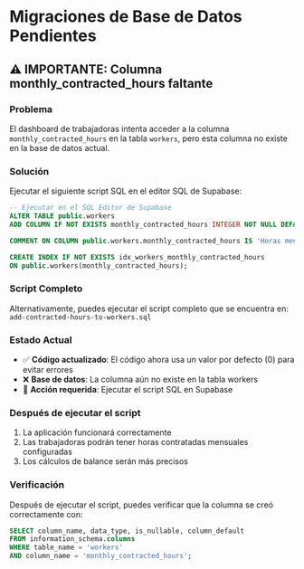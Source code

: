 # Migraciones de Base de Datos Pendientes

## ⚠️ IMPORTANTE: Columna monthly_contracted_hours faltante

### Problema

El dashboard de trabajadoras intenta acceder a la columna `monthly_contracted_hours` en la tabla
`workers`, pero esta columna no existe en la base de datos actual.

### Solución

Ejecutar el siguiente script SQL en el editor SQL de Supabase:

```sql
-- Ejecutar en el SQL Editor de Supabase
ALTER TABLE public.workers
ADD COLUMN IF NOT EXISTS monthly_contracted_hours INTEGER NOT NULL DEFAULT 0;

COMMENT ON COLUMN public.workers.monthly_contracted_hours IS 'Horas mensuales contratadas por la empresa con esta trabajadora';

CREATE INDEX IF NOT EXISTS idx_workers_monthly_contracted_hours
ON public.workers(monthly_contracted_hours);
```

### Script Completo

Alternativamente, puedes ejecutar el script completo que se encuentra en:
`add-contracted-hours-to-workers.sql`

### Estado Actual

- ✅ **Código actualizado**: El código ahora usa un valor por defecto (0) para evitar errores
- ❌ **Base de datos**: La columna aún no existe en la tabla workers
- 🔄 **Acción requerida**: Ejecutar el script SQL en Supabase

### Después de ejecutar el script

1. La aplicación funcionará correctamente
2. Las trabajadoras podrán tener horas contratadas mensuales configuradas
3. Los cálculos de balance serán más precisos

### Verificación

Después de ejecutar el script, puedes verificar que la columna se creó correctamente con:

```sql
SELECT column_name, data_type, is_nullable, column_default
FROM information_schema.columns
WHERE table_name = 'workers'
AND column_name = 'monthly_contracted_hours';
```
